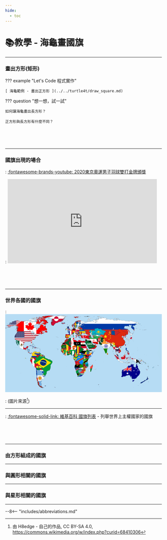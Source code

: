 ```yaml
---
hide:
  - toc
---
```


# 📚教學 - 海龜畫國旗

----------------------------



###  畫出方形(矩形)


??? example "Let's Code 程式實作"

    [ 海龜範例 - 畫出正方形 ](../../turtle4t/draw_square.md)

??? question "想一想，試一試"

    如何讓海龜畫出長方形？

    正方形與長方形有什麼不同？

<br/><br/><br/> 

----------------------------

###  國旗出現的場合 


: [:fontawesome-brands-youtube: 2020東京奧運男子羽球雙打金牌頒獎](https://www.youtube.com/watch?v=FX5F3pk5MWU)


: <iframe width="480" height="270" src="https://www.youtube.com/embed/FX5F3pk5MWU" title="YouTube video player" frameborder="0" allow="accelerometer; autoplay; clipboard-write; encrypted-media; gyroscope; picture-in-picture" allowfullscreen></iframe>

<br/><br/><br/> 

----------------------------

###  世界各國的國旗

: ![世界國旗](640px-Flag-map_of_the_world_2018.png)

: (圖片來源[^1])

[^1]: 由 H8edge - 自己的作品, CC BY-SA 4.0, https://commons.wikimedia.org/w/index.php?curid=68410306

----------------------------

: [ :fontawesome-solid-link: 維基百科 國旗列表](https://zh.wikipedia.org/wiki/%E5%9C%8B%E6%97%97%E5%88%97%E8%A1%A8) - 列舉世界上主權國家的國旗


<br/><br/><br/> 

----------------------------

###  由方形組成的國旗

----------------------------

###  與圓形相關的國旗

----------------------------

###  與星形相關的國旗

----------------------------

--8<-- "includes/abbreviations.md"







